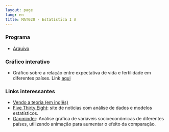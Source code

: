 ```yaml
---
layout: page
lang: en
title: MAT020 - Estatística I A
---
```


### Programa

* [Arquivo](Programa_MAT020.pdf)

### Gráfico interativo

* Gráfico sobre a relação entre expectativa de vida e fertilidade em diferentes países. Link [aqui](exemploGrafico.html)

### Links interessantes

* [Vendo a teoria (em inglês)](http://students.brown.edu/seeing-theory/index.html)
* [Five Thirty Eight](http://fivethirtyeight.com/): site de notícias com análise de dados e modelos estatísticos.
* [Gapminder](http://www.gapminder.org/tools/#_chart-type=bubbles): Análise gráfica de variáveis socioeconômicas de diferentes países, utilizando animação para aumentar o efeito da comparação.
